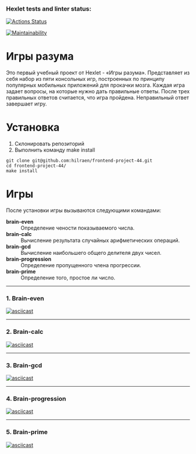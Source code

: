 ### Hexlet tests and linter status:
[![Actions Status](https://github.com/hilraen/frontend-project-44/workflows/hexlet-check/badge.svg)](https://github.com/hilraen/frontend-project-44/actions)

[![Maintainability](https://api.codeclimate.com/v1/badges/e15c2bd855641a3d3416/maintainability)](https://codeclimate.com/github/hilraen/frontend-project-44/maintainability)

# Игры разума
Это первый учебный проект от Hexlet - «Игры разума».
Представляет из себя набор из пяти консольных игр, построенных по принципу популярных мобильных приложений для прокачки мозга. Каждая игра задает вопросы, на которые нужно дать правильные ответы. После трех правильных ответов считается, что игра пройдена. Неправильный ответ завершает игру.

# Установка
<ol>
    <li>Склонировать репозиторий</li>
    <li>Выполнить команду make install</li>
</ol>

```
git clone git@github.com:hilraen/frontend-project-44.git
cd frontend-project-44/
make install
```

# Игры
После установки игры вызываются следующими командами:
<dl>
    <dt style="font-weight: bold;">brain-even</dt><dd>Определение чености показываемого числа.</dd>
    <dt style="font-weight: bold;">brain-calc</dt><dd>Вычисление результата случайных арифметических операций.</dd>
    <dt style="font-weight: bold;">brain-gcd</dt><dd>Вычисление наибольшего общего делителя двух чисел.</dd>
    <dt style="font-weight: bold;">brain-progression</dt><dd>Определение пропущенного члена прогрессии.</dd>
    <dt style="font-weight: bold;">brain-prime</dt><dd>Определение того, простое ли число.</dd>
</dl>

***
### 1. Brain-even
[![asciicast](https://asciinema.org/a/587451.svg)](https://asciinema.org/a/587451)
***

### 2. Brain-calc
[![asciicast](https://asciinema.org/a/587452.svg)](https://asciinema.org/a/587452)
***

### 3. Brain-gcd
[![asciicast](https://asciinema.org/a/587453.svg)](https://asciinema.org/a/587453)
***

### 4. Brain-progression
[![asciicast](https://asciinema.org/a/587454.svg)](https://asciinema.org/a/587454)
***

### 5. Brain-prime
[![asciicast](https://asciinema.org/a/587455.svg)](https://asciinema.org/a/587455)